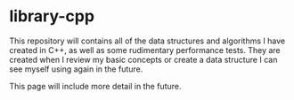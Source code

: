 # library-cpp

This repository will contains all of the data structures and algorithms I have created in C++, as well as some rudimentary performance tests.
They are created when I review my basic concepts or create a data structure I can see myself using again in the future.

This page will include more detail in the future.
